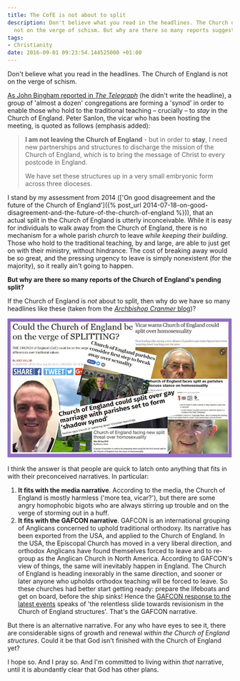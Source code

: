 ```yaml
---
title: The CofE is not about to split
description: Don't believe what you read in the headlines. The Church of England is
  not on the verge of schism. But why are there so many reports suggesting it is?
tags:
- Christianity
date: 2016-09-01 09:23:54.144525000 +01:00
---
```

Don't believe what you read in the headlines. The Church of England is not on the verge of schism.

[As John Bingham reported in _The Telegraph_](http://www.telegraph.co.uk/news/2016/08/28/church-of-england-parishes-consider-first-step-to-break-away-ove/) (he didn't write the headline), a group of 'almost a dozen' congregations are forming a 'synod' in order to enable those who hold to the traditional teaching &ndash; crucially &ndash; to _stay_ in the Church of England. Peter Sanlon, the vicar who has been hosting the meeting, is quoted as follows (emphasis added):

> **I am not leaving the Church of England** - but in order to **stay**, I need new partnerships and structures to discharge the mission of the Church of England, which is to bring the message of Christ to every postcode in England.
>
> We have set these structures up in a very small embryonic form across three dioceses.

I stand by my assessment from 2014 (['On good disagreement and the future of the Church of England']({% post_url 2014-07-18-on-good-disagreement-and-the-future-of-the-church-of-england %})), that an actual split in the Church of England is utterly inconceivable. While it is easy for individuals to walk away from the Church of England, there is no mechanism for a whole parish _church_ to leave _while keeping their building_. Those who hold to the traditional teaching, by and large, are able to just get on with their ministry, without hindrance. The cost of breaking away would be so great, and the pressing urgency to leave is simply nonexistent (for the majority), so it really ain't going to happen.

**But why are there so many reports of the Church of England's pending split?**

If the Church of England is _not_ about to split, then why do we have so many headlines like these (taken from the [_Archbishop Cranmer_ blog](http://archbishopcranmer.com/same-sex-marriage-blessing-confronts-church-of-england-with-a-structural-flaw-of-fatal-proportions/))?

[<img src="/assets/cofe-split.jpg" alt="Could the Church of England be on the verge of splitting? and other headlines">](http://archbishopcranmer.com/same-sex-marriage-blessing-confronts-church-of-england-with-a-structural-flaw-of-fatal-proportions/)

I think the answer is that people are quick to latch onto anything that fits in with their preconceived narratives. In particular:

1. **It fits with the media narrative**. According to the media, the Church of England is mostly harmless ('more tea, vicar?'), but there are some angry homophobic bigots who are always stirring up trouble and on the verge of storming out in a huff.
1. **It fits with the GAFCON narrative**. GAFCON is an international grouping of Anglicans concerned to uphold traditional orthodoxy. Its narrative has been exported from the USA, and applied to the Church of England. In the USA, the Episcopal Church has moved in a very liberal direction, and orthodox Anglicans have found themselves forced to leave and to re-group as the Anglican Church in North America. According to GAFCON's view of things, the same will inevitably happen in England. The Church of England is heading inexorably in the same direction, and sooner or later anyone who upholds orthodox teaching will be forced to leave. So these churches had better start getting ready: prepare the lifeboats and get on board, before the ship sinks! Hence the [GAFCON response to the latest events](http://gafcon.org/2016/08/statement-from-the-task-force-of-gafcon-uk-in-response-to-john-binghams-article-in-the-daily-telegraph-2982016/) speaks of 'the relentless slide towards revisionism in the Church of England structures'. That's the GAFCON narrative.

But there is an alternative narrative. For any who have eyes to see it, there are considerable signs of growth and renewal _within the Church of England structures_. Could it be that God isn't finished with the Church of England yet?

I hope so. And I pray so. And I'm committed to living within _that_ narrative, until it is abundantly clear that God has other plans.
